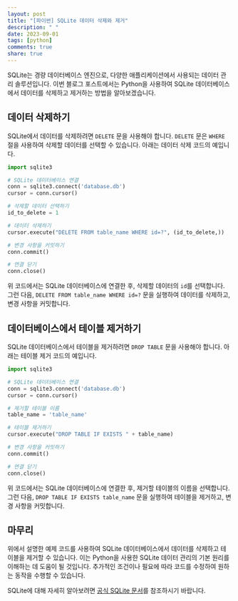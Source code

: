```yaml
---
layout: post
title: "[파이썬] SQLite 데이터 삭제와 제거"
description: " "
date: 2023-09-01
tags: [python]
comments: true
share: true
---
```


SQLite는 경량 데이터베이스 엔진으로, 다양한 애플리케이션에서 사용되는 데이터 관리 솔루션입니다. 이번 블로그 포스트에서는 Python을 사용하여 SQLite 데이터베이스에서 데이터를 삭제하고 제거하는 방법을 알아보겠습니다.

## 데이터 삭제하기

SQLite에서 데이터를 삭제하려면 `DELETE` 문을 사용해야 합니다. `DELETE` 문은 `WHERE` 절을 사용하여 삭제할 데이터를 선택할 수 있습니다. 아래는 데이터 삭제 코드의 예입니다.

```python
import sqlite3

# SQLite 데이터베이스 연결
conn = sqlite3.connect('database.db')
cursor = conn.cursor()

# 삭제할 데이터 선택하기
id_to_delete = 1

# 데이터 삭제하기
cursor.execute("DELETE FROM table_name WHERE id=?", (id_to_delete,))

# 변경 사항을 커밋하기
conn.commit()

# 연결 닫기
conn.close()
```

위 코드에서는 SQLite 데이터베이스에 연결한 후, 삭제할 데이터의 `id`를 선택합니다. 그런 다음, `DELETE FROM table_name WHERE id=?` 문을 실행하여 데이터를 삭제하고, 변경 사항을 커밋합니다.

## 데이터베이스에서 테이블 제거하기

SQLite 데이터베이스에서 테이블을 제거하려면 `DROP TABLE` 문을 사용해야 합니다. 아래는 테이블 제거 코드의 예입니다.

```python
import sqlite3

# SQLite 데이터베이스 연결
conn = sqlite3.connect('database.db')
cursor = conn.cursor()

# 제거할 테이블 이름
table_name = 'table_name'

# 테이블 제거하기
cursor.execute("DROP TABLE IF EXISTS " + table_name)

# 변경 사항을 커밋하기
conn.commit()

# 연결 닫기
conn.close()
```

위 코드에서는 SQLite 데이터베이스에 연결한 후, 제거할 테이블의 이름을 선택합니다. 그런 다음, `DROP TABLE IF EXISTS table_name` 문을 실행하여 테이블을 제거하고, 변경 사항을 커밋합니다.

## 마무리

위에서 설명한 예제 코드를 사용하여 SQLite 데이터베이스에서 데이터를 삭제하고 테이블을 제거할 수 있습니다. 이는 Python을 사용한 SQLite 데이터 관리의 기본 원리를 이해하는 데 도움이 될 것입니다. 추가적인 조건이나 필요에 따라 코드를 수정하여 원하는 동작을 수행할 수 있습니다.

SQLite에 대해 자세히 알아보려면 [공식 SQLite 문서](https://www.sqlite.org/docs.html)를 참조하시기 바랍니다.